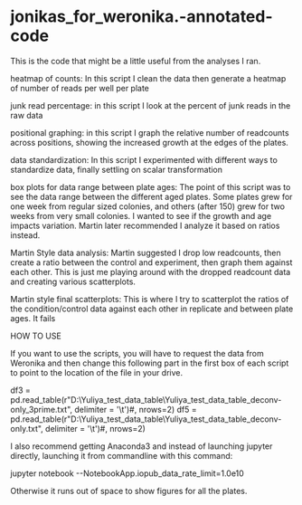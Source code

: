 # jonikas_for_weronika.-annotated-code
This is the code that might be a little useful from the analyses I ran.

heatmap of counts: In this script I clean the data then generate a heatmap of number of reads per well per plate

junk read percentage: in this script I look at the percent of junk reads in the raw data

positional graphing: in this script I graph the relative number of readcounts across positions, showing the increased growth at the edges of the plates.

data standardization: In this script I experimented with different ways to standardize data, finally settling on scalar transformation

box plots for data range between plate ages: The point of this script was to see the data range between the different aged plates. 
                                             Some plates grew for one week from regular sized colonies, and others (after 150) grew for two weeks from very small colonies. 
                                             I wanted to see if the growth and age impacts variation. Martin later recommended I analyze it based on ratios instead.
                                             
Martin Style data analysis: Martin suggested I drop low readcounts, then create a ratio between the control and experiment, then graph them against each other. 
                           This is just me playing around with the dropped readcount data and creating various scatterplots.
                           
Martin style final scatterplots: This is where I try to scatterplot the ratios of the condition/control data against each other in replicate and between plate ages. It fails

HOW TO USE 

If you want to use the scripts, you will have to request the data from Weronika and then change this following part in the first box of each script to point to the location of the file in your drive.

df3 = pd.read_table(r"D:\Yuliya_test_data_table\Yuliya_test_data_table_deconv-only_3prime.txt", delimiter = '\t')#, nrows=2)
df5 = pd.read_table(r"D:\Yuliya_test_data_table\Yuliya_test_data_table_deconv-only.txt", delimiter = '\t')#, nrows=2)

I also recommend getting Anaconda3 and instead of launching jupyter directly, launching it from commandline with this command: 

jupyter notebook --NotebookApp.iopub_data_rate_limit=1.0e10

Otherwise it runs out of space to show figures for all the plates.
